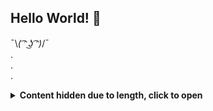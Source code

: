 ## Hello World! 👋

¯\\_( ͡ᵔ ͜ʖ ͡ᵔ)_/¯<br>
.<br>
.<br>
.<br>
<!--
[![jarp0l's github stats](https://github-readme-stats.vercel.app/api?username=jarp0l&show_icons=true&theme=chartreuse-dark&count_private=true)](https://github.com/anuraghazra/github-readme-stats)
-->
<!--
**jarp0l/jarp0l** is a ✨ _special_ ✨ repository because its `README.md` (this file) appears on your GitHub profile.
-->
<!--
Here are some ideas to get you started:
-->
<!--
- 🔭 I’m currently working on ...
- 🌱 I’m currently learning ...
- 👯 I’m looking to collaborate on ...
- 🤔 I’m looking for help with ...
- 💬 Ask me about ...
- 📫 How to reach me: ...
- 😄 Pronouns: ...
- ⚡ Fun fact: ...
-->
<!--
🔭 I’m currently working on ... => broadening and improving my skillset. <br>
🌱 I’m currently learning (<I>trying to learn</I>) ... => Python, C, C++, Bf, Assembly, Dart, Flutter... ;D <br>
⚡ Fun fact: There really is no fun at all! Just Kiddin' ; P
-->

<!---
<details>
  <summary>CLICK TO EXPAND FOR PGP KEY:</summary>

```
-----BEGIN PGP PUBLIC KEY BLOCK-----
Version: OpenPGP.js v1.5.7
Comment: https://pgp.help

xsBNBGB6mYwBCACyGZjw23uIeP9pJMyEEKDSTdjZQ4rXT6OPNawaraNPWaDB
ueDrTjVOOmKPYXHcOGMXkMmRu6xLbEWFjqzxFCZw0Ye3/l5pLpFwFvPvO+AU
DRZIMCGfsoulS+fZTL9nSUEtL8eLNWy1HcW1st2c3P8ws+eQec0wsNlTNJmf
bze5aHKbVmdWVU8ge4lTv2yGTP44ZyScqA+Ig2qTq5aWO5BdCQ1WUSzccFL+
kkc9gLAcu4N0gbhgcADN0JUpBQNBF24AC2yTAPgutndYt5feS0iazwF3WDjq
sknWwMYk8wvX5TZmS2UA7pMm0qfxeElR8rI7WkB92qjClNRKsBi292jxABEB
AAHNI1ByYWp3b2wgUHJhZGhhbiA8amFycDBsQHNlY3JldC5meWk+wsB1BBAB
CAApBQJgepmMBgsJCAcDAgkQCjpUf4ngTOoEFQgCCgMWAgECGQECGwMCHgEA
AJkZB/4+000lOSC5JglJnb63XIIyaEdcUNbZmo5ipHwXOkuzfLu8w5LCDnaB
y0wcMzUapWWVC+ayZLCezJ3Oy86D2z2ykRg9EHHrfz+5qbpVGcByrwDtiZkY
2y0rX9JUoowZdGcXPAAJnu4APRUFol2sR283F8GFgMv6wz6sdlOXPTwUWbq3
5iZMHGxyikuVv/r44wuBnzFyLq2VgVTK8nC3uVLVMEiMdk6sG74vT3o6WeNK
UW2GmuTdXSVVki/ndjn8rFnLZ4NfgHn/ThFMmO2co5ZCDgRdyy6LkCDjtfN/
RF3KlR5pnLm3E32uuzdycMxcQZ4HR0i8kGjDMzsDN9mkEOsizsBNBGB6mYwB
CADrgC50b29uUmpjSUiRNgCIYL8wfUqJa1H+Ica638JV2hB7HxARvgFHPemf
p81eoq9PoKqLAryr5CItFSJQYUyS2XdkSfWEi/518QTifY9G21da9ngZCk/7
fwrHLKjbMJmwH6BX1k+ElJ1o1d4chHaaCcIoKN1DrfDdDbo5XC0Oj1Gou+Zz
vFcj9tXT01Tvdezxp0GW13/P/n6c+8YcoM0DjhF/nSBM702YTWZ6vz6caLUV
51G9wNEjBMmfMeQ1seVznx70cDxL20wrwTYK/TyC7itNEyyDLG2kGrUONGL8
eNKJRon6lxg1VgLPOUeOfhU0W9W9qGOlYqiPf3ea6yO1ABEBAAHCwF8EGAEI
ABMFAmB6mY0JEAo6VH+J4EzqAhsMAAAOKwf/R+TKJNTo8Zk1/g955m+T7yIk
xPZ36DjOn0tFMlZcUWEeiMwObtF0vLhXNRdUK6mYWmd0znPZpjzWM5W76nYr
vzYeB6Z44/YGfz2N25EStBL1jdzNnO3Zz+ZhmEJC9Jh+V6h2v9s6C3gI4SSq
9tm7CjQxRqEBiTfTuj7w2OvqVA41di868dhiMp086qrl3+4axYWAPMQoNwUD
mS1/dXofO/XXR+pewOjLgie9oqr5IezqxCyOz0niwnm5Krx1MYBG9Kpm/t24
wasaAmraS3vjJOtfk2xsiSGWXuW5hFdFSqG2/vvGwN6sVYjfwvZLtQNzG99L
6t0HnSchGKzDZfY/Lw==
=cs+I
-----END PGP PUBLIC KEY BLOCK-----
```
</details


<!-- gif credits: https://tenor.com/view/never-gonna-give-you-up-gif-25181171 -->
<details>
  <summary>
    <b>Content hidden due to length, click to open</b>
  </summary>
  <br>
  <img src="https://github.com/jarp0l/jarp0l/blob/master/rolling-rick.gif?raw=true" alt="We're no strangers to love. You know the rules and so do I. A full commitment's what I'm thinking of. You wouldn't get this from any other guy. I just wanna tell you how I'm feeling. Gotta make you understand. Never gonna give you up. Never gonna let you down." />

  LOL
</details>
